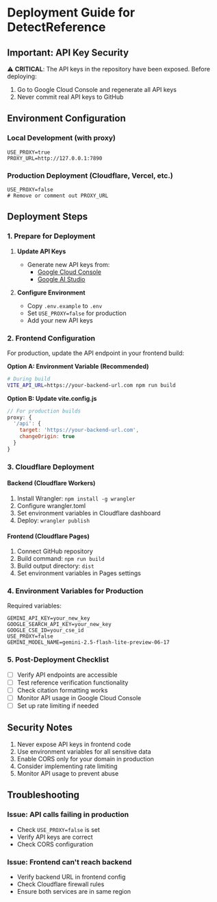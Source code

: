 # Deployment Guide for DetectReference

## Important: API Key Security

⚠️ **CRITICAL**: The API keys in the repository have been exposed. Before deploying:
1. Go to Google Cloud Console and regenerate all API keys
2. Never commit real API keys to GitHub

## Environment Configuration

### Local Development (with proxy)
```env
USE_PROXY=true
PROXY_URL=http://127.0.0.1:7890
```

### Production Deployment (Cloudflare, Vercel, etc.)
```env
USE_PROXY=false
# Remove or comment out PROXY_URL
```

## Deployment Steps

### 1. Prepare for Deployment

1. **Update API Keys**
   - Generate new API keys from:
     - [Google Cloud Console](https://console.cloud.google.com/)
     - [Google AI Studio](https://aistudio.google.com/app/apikey)
   
2. **Configure Environment**
   - Copy `.env.example` to `.env`
   - Set `USE_PROXY=false` for production
   - Add your new API keys

### 2. Frontend Configuration

For production, update the API endpoint in your frontend build:

**Option A: Environment Variable (Recommended)**
```bash
# During build
VITE_API_URL=https://your-backend-url.com npm run build
```

**Option B: Update vite.config.js**
```javascript
// For production builds
proxy: {
  '/api': {
    target: 'https://your-backend-url.com',
    changeOrigin: true
  }
}
```

### 3. Cloudflare Deployment

#### Backend (Cloudflare Workers)
1. Install Wrangler: `npm install -g wrangler`
2. Configure wrangler.toml
3. Set environment variables in Cloudflare dashboard
4. Deploy: `wrangler publish`

#### Frontend (Cloudflare Pages)
1. Connect GitHub repository
2. Build command: `npm run build`
3. Build output directory: `dist`
4. Set environment variables in Pages settings

### 4. Environment Variables for Production

Required variables:
```
GEMINI_API_KEY=your_new_key
GOOGLE_SEARCH_API_KEY=your_new_key
GOOGLE_CSE_ID=your_cse_id
USE_PROXY=false
GEMINI_MODEL_NAME=gemini-2.5-flash-lite-preview-06-17
```

### 5. Post-Deployment Checklist

- [ ] Verify API endpoints are accessible
- [ ] Test reference verification functionality
- [ ] Check citation formatting works
- [ ] Monitor API usage in Google Cloud Console
- [ ] Set up rate limiting if needed

## Security Notes

1. Never expose API keys in frontend code
2. Use environment variables for all sensitive data
3. Enable CORS only for your domain in production
4. Consider implementing rate limiting
5. Monitor API usage to prevent abuse

## Troubleshooting

### Issue: API calls failing in production
- Check `USE_PROXY=false` is set
- Verify API keys are correct
- Check CORS configuration

### Issue: Frontend can't reach backend
- Verify backend URL in frontend config
- Check Cloudflare firewall rules
- Ensure both services are in same region